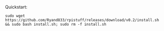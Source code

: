 Quickstart:

    sudo wget https://github.com/Ryand833/rpistuff/releases/download/v0.2/install.sh && sudo bash install.sh; sudo rm -f install.sh